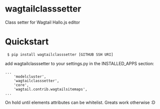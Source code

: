 wagtailclasssetter
==================

Class setter for Wagtail Hallo.js editor

# Quickstart

``` $ pip install wagtailclasssetter [GITHUB SSH URI]```

add wagtailclasssetter to your settings.py in the INSTALLED_APPS section:

```
...
    'modelcluster',
    'wagtailclasssetter',
    'core',
    'wagtail.contrib.wagtailsitemaps',
...
```

On hold until <a> elements attributes can be whitelist. Greats work otherwise :D